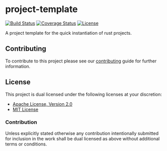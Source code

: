 # project-template

[![Build Status][build-badge]][build-badge-url]
[![Coverage Status][coverage-badge]][coverage-badge-url]
[![License][license-badge]][license-badge-url]

A project template for the quick instantiation of rust projects.

## Contributing

To contribute to this project please see our [contributing][contribute-url]
guide for further information.

## License

This project is dual licensed under the following licenses at your discretion:

- [Apache License, Version 2.0](LICENSE-APACHE)
- [MIT License](LICENSE-MIT)

### Contribution

Unless explicitly stated otherwise any contribution intentionally submitted for
inclusion in the work shall be dual licensed as above without additional terms
or conditions.

[build-badge]: https://img.shields.io/github/workflow/status/brace-rs/project-template/Check/master
[build-badge-url]: https://github.com/brace-rs/project-template/actions?query=workflow%3ACheck
[coverage-badge]: https://img.shields.io/codecov/c/github/brace-rs/project-template/master
[coverage-badge-url]: https://codecov.io/gh/brace-rs/project-template
[license-badge]: https://img.shields.io/badge/license-MIT%20OR%20Apache%202.0-blue.svg
[license-badge-url]: https://github.com/brace-rs/project-template#license
[contribute-url]: https://github.com/brace-rs/project-template/blob/master/CONTRIBUTING.md
